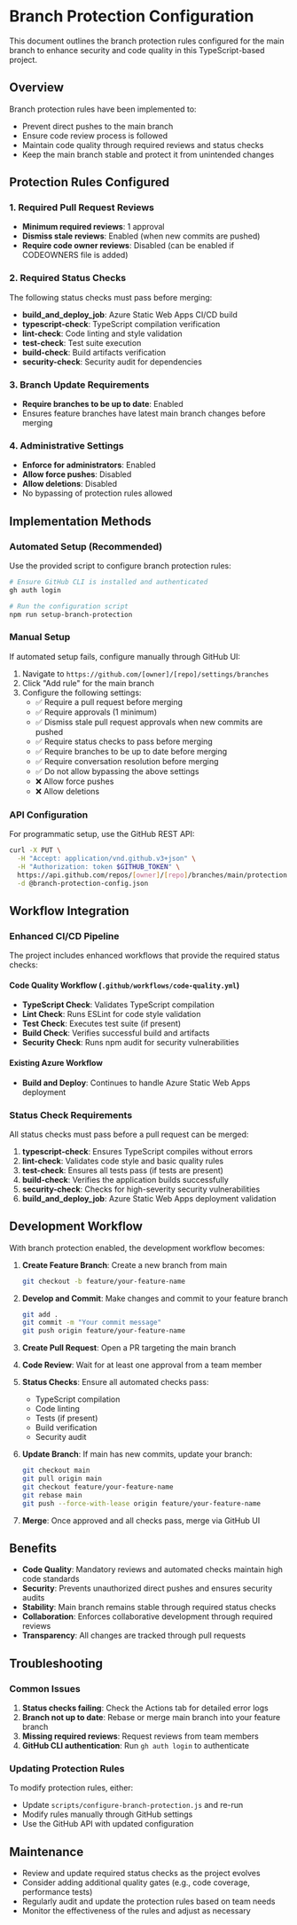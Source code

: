# Branch Protection Configuration

This document outlines the branch protection rules configured for the main branch to enhance security and code quality in this TypeScript-based project.

## Overview

Branch protection rules have been implemented to:
- Prevent direct pushes to the main branch
- Ensure code review process is followed
- Maintain code quality through required reviews and status checks
- Keep the main branch stable and protect it from unintended changes

## Protection Rules Configured

### 1. Required Pull Request Reviews
- **Minimum required reviews**: 1 approval
- **Dismiss stale reviews**: Enabled (when new commits are pushed)
- **Require code owner reviews**: Disabled (can be enabled if CODEOWNERS file is added)

### 2. Required Status Checks
The following status checks must pass before merging:
- **build_and_deploy_job**: Azure Static Web Apps CI/CD build
- **typescript-check**: TypeScript compilation verification  
- **lint-check**: Code linting and style validation
- **test-check**: Test suite execution
- **build-check**: Build artifacts verification
- **security-check**: Security audit for dependencies

### 3. Branch Update Requirements
- **Require branches to be up to date**: Enabled
- Ensures feature branches have latest main branch changes before merging

### 4. Administrative Settings
- **Enforce for administrators**: Enabled
- **Allow force pushes**: Disabled
- **Allow deletions**: Disabled
- No bypassing of protection rules allowed

## Implementation Methods

### Automated Setup (Recommended)

Use the provided script to configure branch protection rules:

```bash
# Ensure GitHub CLI is installed and authenticated
gh auth login

# Run the configuration script
npm run setup-branch-protection
```

### Manual Setup

If automated setup fails, configure manually through GitHub UI:

1. Navigate to `https://github.com/[owner]/[repo]/settings/branches`
2. Click "Add rule" for the main branch
3. Configure the following settings:
   - ✅ Require a pull request before merging
   - ✅ Require approvals (1 minimum)
   - ✅ Dismiss stale pull request approvals when new commits are pushed
   - ✅ Require status checks to pass before merging
   - ✅ Require branches to be up to date before merging
   - ✅ Require conversation resolution before merging
   - ✅ Do not allow bypassing the above settings
   - ❌ Allow force pushes
   - ❌ Allow deletions

### API Configuration

For programmatic setup, use the GitHub REST API:

```bash
curl -X PUT \
  -H "Accept: application/vnd.github.v3+json" \
  -H "Authorization: token $GITHUB_TOKEN" \
  https://api.github.com/repos/[owner]/[repo]/branches/main/protection \
  -d @branch-protection-config.json
```

## Workflow Integration

### Enhanced CI/CD Pipeline

The project includes enhanced workflows that provide the required status checks:

#### Code Quality Workflow (`.github/workflows/code-quality.yml`)
- **TypeScript Check**: Validates TypeScript compilation
- **Lint Check**: Runs ESLint for code style validation
- **Test Check**: Executes test suite (if present)
- **Build Check**: Verifies successful build and artifacts
- **Security Check**: Runs npm audit for security vulnerabilities

#### Existing Azure Workflow
- **Build and Deploy**: Continues to handle Azure Static Web Apps deployment

### Status Check Requirements

All status checks must pass before a pull request can be merged:

1. **typescript-check**: Ensures TypeScript compiles without errors
2. **lint-check**: Validates code style and basic quality rules
3. **test-check**: Ensures all tests pass (if tests are present)
4. **build-check**: Verifies the application builds successfully
5. **security-check**: Checks for high-severity security vulnerabilities
6. **build_and_deploy_job**: Azure Static Web Apps deployment validation

## Development Workflow

With branch protection enabled, the development workflow becomes:

1. **Create Feature Branch**: Create a new branch from main
   ```bash
   git checkout -b feature/your-feature-name
   ```

2. **Develop and Commit**: Make changes and commit to your feature branch
   ```bash
   git add .
   git commit -m "Your commit message"
   git push origin feature/your-feature-name
   ```

3. **Create Pull Request**: Open a PR targeting the main branch

4. **Code Review**: Wait for at least one approval from a team member

5. **Status Checks**: Ensure all automated checks pass:
   - TypeScript compilation
   - Code linting
   - Tests (if present)
   - Build verification
   - Security audit

6. **Update Branch**: If main has new commits, update your branch:
   ```bash
   git checkout main
   git pull origin main
   git checkout feature/your-feature-name
   git rebase main
   git push --force-with-lease origin feature/your-feature-name
   ```

7. **Merge**: Once approved and all checks pass, merge via GitHub UI

## Benefits

- **Code Quality**: Mandatory reviews and automated checks maintain high code standards
- **Security**: Prevents unauthorized direct pushes and ensures security audits
- **Stability**: Main branch remains stable through required status checks
- **Collaboration**: Enforces collaborative development through required reviews
- **Transparency**: All changes are tracked through pull requests

## Troubleshooting

### Common Issues

1. **Status checks failing**: Check the Actions tab for detailed error logs
2. **Branch not up to date**: Rebase or merge main branch into your feature branch
3. **Missing required reviews**: Request reviews from team members
4. **GitHub CLI authentication**: Run `gh auth login` to authenticate

### Updating Protection Rules

To modify protection rules, either:
- Update `scripts/configure-branch-protection.js` and re-run
- Modify rules manually through GitHub settings
- Use the GitHub API with updated configuration

## Maintenance

- Review and update required status checks as the project evolves
- Consider adding additional quality gates (e.g., code coverage, performance tests)
- Regularly audit and update the protection rules based on team needs
- Monitor the effectiveness of the rules and adjust as necessary